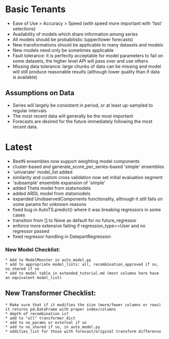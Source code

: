 # Basic Tenants
* Ease of Use > Accuracy > Speed (with speed more important with 'fast' selections)
* Availability of models which share information among series
* All models should be probabilistic (upper/lower forecasts)
* New transformations should be applicable to many datasets and models
* New models need only be sometimes applicable
* Fault tolerance: it is perfectly acceptable for model parameters to fail on some datasets, the higher level API will pass over and use others.
* Missing data tolerance: large chunks of data can be missing and model will still produce reasonable results (although lower quality than if data is available)

## Assumptions on Data
* Series will largely be consistent in period, or at least up-sampled to regular intervals
* The most recent data will generally be the most important
* Forecasts are desired for the future immediately following the most recent data.

# Latest
* BestN ensembles now support weighting model components
* cluster-based and generate_score_per_series-based 'simple' ensembles
* 'univariate' model_list added
* similarity and custom cross validation now set initial evaluation segment
* 'subsample' ensemble expansion of 'simple'
* added Theta model from statsmodels
* added ARDL model from statsmodels
* expanded UnobservedComponents functionality, although it still fails on some params for unknown reasons
* fixed bug in AutoTS.predict() where it was breaking regressors in some cases
* transition from [] to None as default for no future_regressor
* enforce more extensive failing if regression_type==User and no regressor passed
* fixed regressor handling in DatepartRegression

### New Model Checklist:
	* Add to ModelMonster in auto_model.py
	* add to appropriate model_lists: all, recombination_approved if so, no_shared if so
	* add to model table in extended_tutorial.md (most columns here have an equivalent model_list)

## New Transformer Checklist:
	* Make sure that if it modifies the size (more/fewer columns or rows) it returns pd.DataFrame with proper index/columns
	* depth of recombination is?
	* add to "all" transformer_dict
	* add to no_params or external if so
	* add to no_shared if so, in auto_model.py
	* oddities_list for those with forecast/original transform difference
